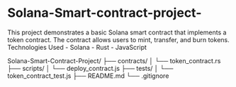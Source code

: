 # Solana-Smart-contract-project-
This project demonstrates a basic Solana smart contract that implements a token contract. The contract allows users to mint, transfer, and burn tokens.  Technologies Used - Solana - Rust - JavaScript

Solana-Smart-Contract-Project/
├── contracts/
│   └── token_contract.rs
├── scripts/
│   └── deploy_contract.js
├── tests/
│   └── token_contract_test.js
├── README.md
└── .gitignore
